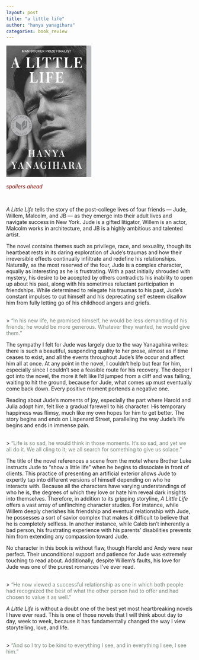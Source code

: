 ```yaml
---
layout: post
title: "a little life"
author: "hanya yanagihara"
categories: book_review
---
```


<img src="\docs\assets\img\a_little_life.jpg" width="230" max-width="50%" max-height="50%">

<br>

<font color="#8B0000"> *spoilers ahead* </font>

<br>

*A Little Life* tells the story of the post-college lives of four friends — Jude, Willem, Malcolm, and JB — as they emerge into their adult lives and navigate success in New York. Jude is a gifted litigator, Willem is an actor, Malcolm works in architecture, and JB is a highly ambitious and talented artist.

The novel contains themes such as privilege, race, and sexuality, though its heartbeat rests in its daring exploration of Jude’s traumas and how their irreversible effects continually infiltrate and redefine his relationships. Naturally, as the most reserved of the four, Jude is a complex character, equally as interesting as he is frustrating. With a past initially shrouded with mystery, his desire to be accepted by others contradicts his inability to open up about his past, along with his sometimes reluctant participation in friendships. While determined to relegate his traumas to his past, Jude’s constant impulses to cut himself and his deprecating self esteem disallow him from fully letting go of his childhood angers and griefs.

<br>
> <font color="#738276">“In his new life, he promised himself, he would be less demanding of his friends; he would be more generous. Whatever they wanted, he would give them.”</font>

<br>

The sympathy I felt for Jude was largely due to the way Yanagahira writes: there is such a beautiful, suspending quality to her prose, almost as if time ceases to exist, and all the events throughout Jude’s life occur and affect him all at once. At any point in the novel, I couldn’t help but fear for him, especially since I couldn’t see a feasible route for his recovery. The deeper I got into the novel, the more it felt like I’d jumped from a cliff and was falling, waiting to hit the ground, because for Jude, what comes up must eventually come back down. Every positive moment portends a negative one.

Reading about Jude’s moments of joy, especially the part where Harold and Julia adopt him, felt like a gradual farewell to his character. His temporary happiness was flimsy, much like my own hopes for him to get better. The story begins and ends on Lispenard Street, paralleling the way Jude’s life begins and ends in immense pain.

<br>
> <font color="#738276"> “Life is so sad, he would think in those moments. It’s so sad, and yet we all do it. We all cling to it; we all search for something to give us solace.”</font>

<br>

The title of the novel references a scene from the motel where Brother Luke instructs Jude to “show a little life” when he begins to dissociate in front of clients. This practice of presenting an artificial exterior allows Jude to expertly tap into different versions of himself depending on who he interacts with. Because all the characters have varying understandings of who he is, the degrees of which they love or hate him reveal dark insights into themselves. Therefore, in addition to its gripping storyline, *A Little Life* offers a vast array of unflinching character studies. For instance, while Willem deeply cherishes his friendship and eventual relationship with Jude, he possesses a sort of savior complex that makes it difficult to believe that he is completely selfless. In another instance, while Caleb isn’t inherently a bad person, his frustrating experience with his parents’ disabilities prevents him from extending any compassion toward Jude.

No character in this book is without flaw, though Harold and Andy were near perfect. Their unconditional support and patience for Jude was extremely touching to read about. Additionally, despite Willem’s faults, his love for Jude was one of the purest romances I’ve ever read.

<br>
> <font color="#738276">“He now viewed a successful relationship as one in which both people had recognized the best of what the other person had to offer and had chosen to value it as well.”</font>

<br>

*A Little Life* is without a doubt one of the best yet most heartbreaking novels I have ever read. This is one of those novels that I will think about day to day, week to week, because it has fundamentally changed the way I view storytelling, love, and life.

<br>
> <font color="#738276">“And so I try to be kind to everything I see, and in everything I see, I see him.”</font>

<br>